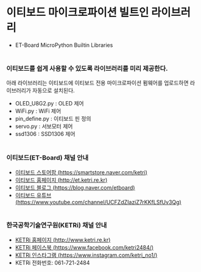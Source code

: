 # 이티보드 마이크로파이션 빌트인 라이브러리

* ET-Board MicroPython Builtin Libraries
</br></br>

  
### 이티보드를 쉽게 사용할 수 있도록 라이브러리를 미리 제공한다.

아래 라이브러리는 이티보드에 이티보드 전용 마이크로파이션 펌웨어를 업로드하면 라이브러리가 자동으로 설치된다.

* OLED_U8G2.py  : OLED 제어
* WiFi.py       : WiFi 제어
* pin_define.py : 이티보드 핀 정의
* servo.py      : 서보모터 제어
* ssd1306       : SSD1306 제어
</br></br>


### 이티보드(ET-Board) 채널 안내

* [이티보드 스토어팜 (https://smartstore.naver.com/ketri)](https://smartstore.naver.com/ketri)
* [이티보드 홈페이지 (http://et.ketri.re.kr)](http://et.ketri.re.kr)
* [이티보드 블로그 (https://blog.naver.com/etboard)](https://blog.naver.com/etboard)
* [이티보드 유튜브 (https://www.youtube.com/channel/UCFZdZIaziZ7rKKfLSfUv3Qg)](https://www.youtube.com/channel/UCFZdZIaziZ7rKKfLSfUv3Qg)
</br></br>


### 한국공학기술연구원(KETRi) 채널 안내
* [KETRi 홈페이지 (http://www.ketri.re.kr)](http://www.ketri.re.kr)
* [KETRi 페이스북 (https://www.facebook.com/ketri2484/)](https://www.facebook.com/ketri2484/)
* [KETRi 인스타그램 (https://www.instagram.com/ketri_no1/)](https://www.instagram.com/ketri_no1/)
* KETRi 전화번호: 061-721-2484
</br></br>
